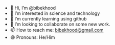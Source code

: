 - 👋 Hi, I’m @bibekhood
- 👀 I’m interested in science and technology
- 🌱 I’m currently learning using github
- 💞️ I’m looking to collaborate on some new work. 
- 📫 How to reach me: bibekhood@gmail.com
- 😄 Pronouns: He/Him


<!---
bibekhood/bibekhood is a ✨ special ✨ repository because its `README.md` (this file) appears on your GitHub profile.
You can click the Preview link to take a look at your changes.
--->
